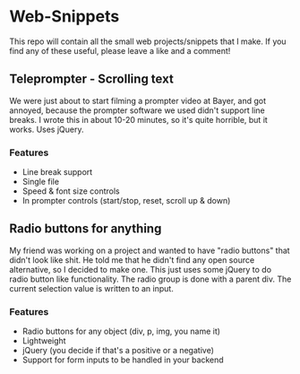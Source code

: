 # Web-Snippets
This repo will contain all the small web projects/snippets that I make.
If you find any of these useful, please leave a like and a comment!

## Teleprompter - Scrolling text
We were just about to start filming a prompter video at Bayer, and got annoyed, because the prompter software we used didn't support line breaks.
I wrote this in about 10-20 minutes, so it's quite horrible, but it works. Uses jQuery.

### Features
* Line break support
* Single file
* Speed & font size controls
* In prompter controls (start/stop, reset, scroll up & down)


## Radio buttons for anything
My friend was working on a project and wanted to have "radio buttons" that didn't look like shit. He told me that he didn't find any open source alternative, so I decided to make one. This just uses some jQuery to do radio button like functionality. The radio group is done with a parent div. The current selection value is written to an input.

### Features
* Radio buttons for any object (div, p, img, you name it)
* Lightweight
* jQuery (you decide if that's a positive or a negative)
* Support for form inputs to be handled in your backend